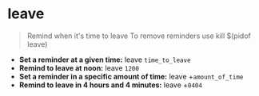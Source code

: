 # leave
> Remind when it's time to leave
> To remove reminders use kill $(pidof leave)
- **Set a reminder at a given time:**
leave `time_to_leave`
- **Remind to leave at noon:**
leave `1200`
- **Set a reminder in a specific amount of time:**
leave +`amount_of_time`
- **Remind to leave in 4 hours and 4 minutes:**
leave +`0404`
